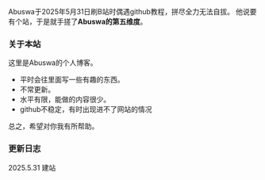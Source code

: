 Abuswa于2025年5月31日刷B站时偶遇github教程，拼尽全力无法自拔。
他说要有个站，于是就手搓了**Abuswa的第五维度**。
### 关于本站
这里是Abuswa的个人博客。
- 平时会往里面写一些有趣的东西。
- 不常更新。
- 水平有限，能做的内容很少。
- github不稳定，有时出现进不了网站的情况

总之，希望对你我有所帮助。

### 更新日志
2025.5.31 建站